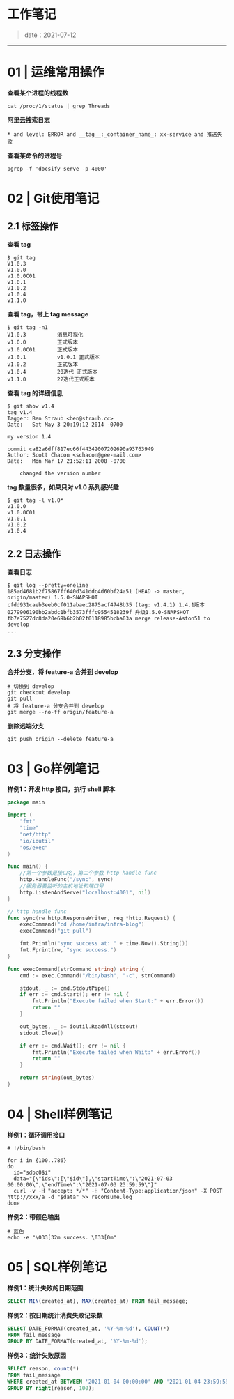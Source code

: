 # 工作笔记<!-- {docsify-ignore-all} -->

> date：2021-07-12

---

# 01 | 运维常用操作

**查看某个进程的线程数**

```shell
cat /proc/1/status | grep Threads
```

**阿里云搜索日志**

```
* and level: ERROR and __tag__:_container_name_: xx-service and 推送失败
```

**查看某命令的进程号**

```shell
pgrep -f 'docsify serve -p 4000'
```

# 02 | Git使用笔记

## 2.1 标签操作

**查看 tag**

```shell
$ git tag
V1.0.3
v1.0.0
v1.0.0C01
v1.0.1
v1.0.2
v1.0.4
v1.1.0
```

**查看 tag，带上 tag message**

```shell
$ git tag -n1
V1.0.3          消息可视化
v1.0.0          正式版本
v1.0.0C01       正式版本
v1.0.1          v1.0.1 正式版本
v1.0.2          正式版本
v1.0.4          20迭代 正式版本
v1.1.0          22迭代正式版本
```

**查看 tag 的详细信息**

```shell
$ git show v1.4
tag v1.4
Tagger: Ben Straub <ben@straub.cc>
Date:   Sat May 3 20:19:12 2014 -0700

my version 1.4

commit ca82a6dff817ec66f44342007202690a93763949
Author: Scott Chacon <schacon@gee-mail.com>
Date:   Mon Mar 17 21:52:11 2008 -0700

    changed the version number
```

**tag 数量很多，如果只对 v1.0 系列感兴趣**

```shell
$ git tag -l v1.0*
v1.0.0
v1.0.0C01
v1.0.1
v1.0.2
v1.0.4
```

## 2.2 日志操作

**查看日志**

```shell
$ git log --pretty=oneline
185ad4681b2f75867ff640d341ddc4d60bf24a51 (HEAD -> master, origin/master) 1.5.0-SNAPSHOT
cfdd931caeb3eeb0cf011abaec2875acf4748b35 (tag: v1.4.1) 1.4.1版本
0279906190bb2abdc1bfb3573fffc9554518239f 升级1.5.0-SNAPSHOT
fb7e7527dc8da20e69b6b2b02f0118985bcba03a merge release-Aston51 to develop
...
```

## 2.3 分支操作

**合并分支，将 feature-a 合并到 develop**

```shell
# 切换到 develop
git checkout develop
git pull
# 将 feature-a 分支合并到 develop
git merge --no-ff origin/feature-a
```

**删除远端分支**

```shell
git push origin --delete feature-a
```

# 03 | Go样例笔记

**样例1：开发 http 接口，执行 shell 脚本**

```go
package main

import (
    "fmt"
	"time"
    "net/http"
    "io/ioutil"
    "os/exec"
)

func main() {
    //第一个参数是接口名，第二个参数 http handle func
    http.HandleFunc("/sync", sync)
    //服务器要监听的主机地址和端口号
    http.ListenAndServe("localhost:4001", nil)
}

// http handle func
func sync(rw http.ResponseWriter, req *http.Request) {
    execCommand("cd /home/infra/infra-blog")
    execCommand("git pull")

	fmt.Println("sync success at: " + time.Now().String())
    fmt.Fprint(rw, "sync success.")
}

func execCommand(strCommand string) string {
	cmd := exec.Command("/bin/bash", "-c", strCommand)

	stdout, _ := cmd.StdoutPipe()
	if err := cmd.Start(); err != nil {
		fmt.Println("Execute failed when Start:" + err.Error())
		return ""
	}

	out_bytes, _ := ioutil.ReadAll(stdout)
	stdout.Close()

	if err := cmd.Wait(); err != nil {
		fmt.Println("Execute failed when Wait:" + err.Error())
		return ""
	}

	return string(out_bytes)
}
```

# 04 | Shell样例笔记

**样例1：循环调用接口**

```shell
# !/bin/bash

for i in {100..786}
do
  id="sdbc0$i"
  data="{\"ids\":[\"$id\"],\"startTime\":\"2021-07-03 00:00:00\",\"endTime\":\"2021-07-03 23:59:59\"}"
  curl -v -H "accept: */*" -H "Content-Type:application/json" -X POST http://xxx/a -d "$data" >> reconsume.log
done
```

**样例2：带颜色输出**

```shell
# 蓝色
echo -e "\033[32m success. \033[0m"
```

# 05 | SQL样例笔记

**样例1：统计失败的日期范围**

```sql
SELECT MIN(created_at), MAX(created_at) FROM fail_message;
```

**样例2：按日期统计消费失败记录数**

```sql
SELECT DATE_FORMAT(created_at, '%Y-%m-%d'), COUNT(*) 
FROM fail_message 
GROUP BY DATE_FORMAT(created_at, '%Y-%m-%d');
```

**样例3：统计失败原因**

```sql
SELECT reason, count(*) 
FROM fail_message 
WHERE created_at BETWEEN '2021-01-04 00:00:00' AND '2021-01-04 23:59:59' 
GROUP BY right(reason, 100);
```



